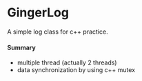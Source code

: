 # GingerLog
A simple log class for c++ practice.

#### Summary
- multiple thread (actually 2 threads)
- data synchronization by using c++ mutex
